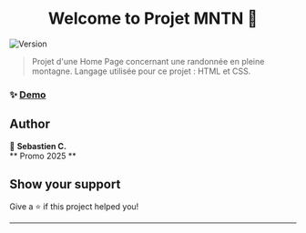 <h1 align="center">Welcome to Projet MNTN 👋</h1>
<p>
  <img alt="Version" src="https://img.shields.io/badge/version-1.0-blue.svg?cacheSeconds=2592000" />
</p>

> Projet d'une Home Page concernant une randonnée en pleine montagne. Langage utilisée pour ce projet : HTML et CSS.

### ✨ [Demo](https://schatel-dev.github.io/Home-Page-MNTN/)

## Author

👤 **Sebastien C.**  
** Promo 2025 **

## Show your support

Give a ⭐️ if this project helped you!

***